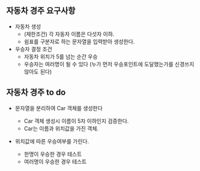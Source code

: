 ## 자동차 경주 요구사항
- 자동차 생성
    - (제한조건) 각 자동차 이름은 다섯자 이하.
    - 쉼표를 구분자로 하는 문자열을 입력받아 생성한다.
- 우승자 결정 조건
    - 자동차 위치가 5를 넘는 순간 우승
    - 우승자는 여러명이 될 수 있다 (누가 먼저 우승포인트에 도달했는가를 신경쓰지 않아도 된다)
    

## 자동차 경주 to do
- 문자열을 분리하여 Car 객체를 생성한다
    - Car 객체 생성시 이름이 5자 이하인지 검증한다.
    - Car는 이름과 위치값을 가진 객체.
    
- 위치값에 따른 우승여부를 가린다.
    - 한명이 우승한 경우 테스트
    - 여러명이 우승한 경우 테스트




    